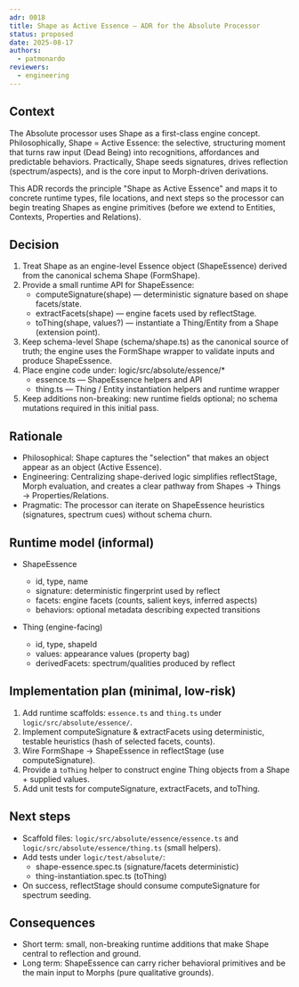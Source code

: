 ```yaml
---
adr: 0018
title: Shape as Active Essence — ADR for the Absolute Processor
status: proposed
date: 2025-08-17
authors:
  - patmonardo
reviewers:
  - engineering
---
```


## Context

The Absolute processor uses Shape as a first-class engine concept. Philosophically, Shape = Active Essence: the selective, structuring moment that turns raw input (Dead Being) into recognitions, affordances and predictable behaviors. Practically, Shape seeds signatures, drives reflection (spectrum/aspects), and is the core input to Morph-driven derivations.

This ADR records the principle "Shape as Active Essence" and maps it to concrete runtime types, file locations, and next steps so the processor can begin treating Shapes as engine primitives (before we extend to Entities, Contexts, Properties and Relations).

## Decision

1. Treat Shape as an engine-level Essence object (ShapeEssence) derived from the canonical schema Shape (FormShape).
2. Provide a small runtime API for ShapeEssence:
   - computeSignature(shape) — deterministic signature based on shape facets/state.
   - extractFacets(shape) — engine facets used by reflectStage.
   - toThing(shape, values?) — instantiate a Thing/Entity from a Shape (extension point).
3. Keep schema-level Shape (schema/shape.ts) as the canonical source of truth; the engine uses the FormShape wrapper to validate inputs and produce ShapeEssence.
4. Place engine code under: logic/src/absolute/essence/*
   - essence.ts — ShapeEssence helpers and API
   - thing.ts — Thing / Entity instantiation helpers and runtime wrapper
5. Keep additions non-breaking: new runtime fields optional; no schema mutations required in this initial pass.

## Rationale

- Philosophical: Shape captures the "selection" that makes an object appear as an object (Active Essence).
- Engineering: Centralizing shape-derived logic simplifies reflectStage, Morph evaluation, and creates a clear pathway from Shapes → Things → Properties/Relations.
- Pragmatic: The processor can iterate on ShapeEssence heuristics (signatures, spectrum cues) without schema churn.

## Runtime model (informal)

- ShapeEssence
  - id, type, name
  - signature: deterministic fingerprint used by reflect
  - facets: engine facets (counts, salient keys, inferred aspects)
  - behaviors: optional metadata describing expected transitions

- Thing (engine-facing)
  - id, type, shapeId
  - values: appearance values (property bag)
  - derivedFacets: spectrum/qualities produced by reflect

## Implementation plan (minimal, low-risk)

1. Add runtime scaffolds: `essence.ts` and `thing.ts` under `logic/src/absolute/essence/`.
2. Implement computeSignature & extractFacets using deterministic, testable heuristics (hash of selected facets, counts).
3. Wire FormShape → ShapeEssence in reflectStage (use computeSignature).
4. Provide a `toThing` helper to construct engine Thing objects from a Shape + supplied values.
5. Add unit tests for computeSignature, extractFacets, and toThing.

## Next steps

- Scaffold files: `logic/src/absolute/essence/essence.ts` and `logic/src/absolute/essence/thing.ts` (small helpers).
- Add tests under `logic/test/absolute/`:
  - shape-essence.spec.ts (signature/facets deterministic)
  - thing-instantiation.spec.ts (toThing)
- On success, reflectStage should consume computeSignature for spectrum seeding.

## Consequences

- Short term: small, non-breaking runtime additions that make Shape central to reflection and ground.
- Long term: ShapeEssence can carry richer behavioral primitives and be the main input to Morphs (pure qualitative grounds).
